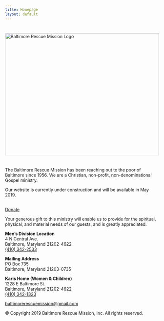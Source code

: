 ```yaml
---
title: Homepage
layout: default
---
```

<main class="">
  <section class="row  white">
    <div class="col-12  center">
      <img style="height: 100%; max-height: 400px; padding: 25px 0" src="{{ "/img/logo/brm-logo-color.svg" | relative_url }}" alt="Baltimore Rescue Mission Logo">
      <div class="note">
        <p>The Baltimore Rescue Mission has been reaching out to the poor of Baltimore since 1956. We are a Christian, non-profit, non-denominational Gospel ministry.</p>
      </div>
    </div>
    <div class="col-12  grape  text-white  center">
      <p>Our website is currently under construction and will be available in May 2019.</p><br>
    </div>
    <div class="col-12  center">
      <a class="btn" href="https://www.paypal.com/cgi-bin/webscr?cmd=_s-xclick&hosted_button_id=VH2TZCZFWRQYE&source=url" target="_blank">Donate</a>
    </div>
    <div class="col-12  center">
      <div class="note  note__no-margin">
        <p>Your generous gift to this ministry will enable us to provide for the spiritual, physical, and material needs of our guests, and is greatly appreciated.</p>
      </div>
    </div>
    <div class="col-4  center">
      <p><strong>Men’s Division Location</strong><br>4 N Central Ave.<br>Baltimore, Maryland 21202-4622<br><a href="tel:4103422533">(410) 342-2533</a></p>
    </div>
    <div class="col-4  center">
      <p><strong>Mailing Address</strong><br>PO Box 735<br>Baltimore, Maryland 21203-0735</p>
    </div>
    <div class="col-4  center">
      <p><strong>Karis Home (Women & Children)</strong><br>1228 E Baltimore St.<br>Baltimore, Maryland 21202-4622<br><a href="4103421323">(410) 342-1323</a></p>
    </div>
    <div class="col-12  center">
      <p><a href="mailto:baltimorerescuemission@gmail.com">baltimorerescuemission@gmail.com</a></p>
    </div>
    <div class="col-12  grape  text-white  center">
      <p>© Copyright 2019 Baltimore Rescue Mission, Inc. All rights reserved.</p><br>
    </div>
  </section>
</main>
